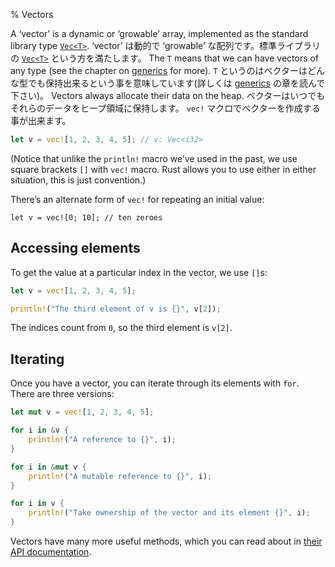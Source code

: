 % Vectors

A ‘vector’ is a dynamic or ‘growable’ array, implemented as the standard
library type [`Vec<T>`][vec].
 ‘vector’ は動的で ‘growable’ な配列です。標準ライブラリの  [`Vec<T>`][vec] という方を満たします。
The `T` means that we can have vectors
of any type (see the chapter on [generics][generic] for more).
 `T` というのはベクターはどんな型でも保持出来るという事を意味しています(詳しくは [generics][generic] の章を読んで下さい)。
Vectors always allocate their data on the heap.
ベクターはいつでもそれらのデータをヒープ領域に保持します。
 `vec!` マクロでベクターを作成する事が出来ます。

```rust
let v = vec![1, 2, 3, 4, 5]; // v: Vec<i32>
```

(Notice that unlike the `println!` macro we’ve used in the past, we use square
brackets `[]` with `vec!` macro. Rust allows you to use either in either situation,
this is just convention.)

There’s an alternate form of `vec!` for repeating an initial value:

```
let v = vec![0; 10]; // ten zeroes
```

## Accessing elements

To get the value at a particular index in the vector, we use `[]`s:

```rust
let v = vec![1, 2, 3, 4, 5];

println!("The third element of v is {}", v[2]);
```

The indices count from `0`, so the third element is `v[2]`.

## Iterating

Once you have a vector, you can iterate through its elements with `for`. There
are three versions:

```rust
let mut v = vec![1, 2, 3, 4, 5];

for i in &v {
    println!("A reference to {}", i);
}

for i in &mut v {
    println!("A mutable reference to {}", i);
}

for i in v {
    println!("Take ownership of the vector and its element {}", i);
}
```

Vectors have many more useful methods, which you can read about in [their
API documentation][vec].

[vec]: ../std/vec/index.html
[generic]: generics.html

